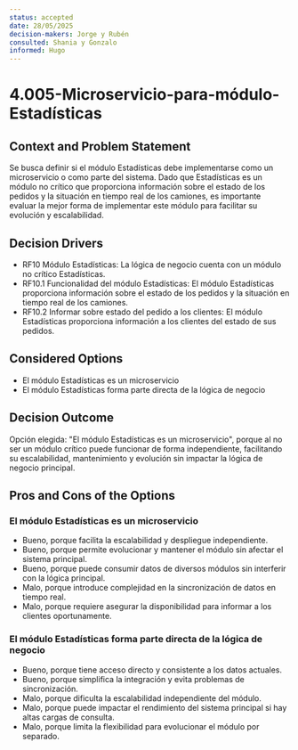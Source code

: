 ```yaml
---
status: accepted
date: 28/05/2025
decision-makers: Jorge y Rubén
consulted: Shania y Gonzalo
informed: Hugo
---
```


# 4.005-Microservicio-para-módulo-Estadísticas

## Context and Problem Statement

Se busca definir si el módulo Estadísticas debe implementarse como un microservicio o como parte del sistema. Dado que Estadísticas es un módulo no crítico que proporciona información sobre el estado de los pedidos y la situación en tiempo real de los camiones, es importante evaluar la mejor forma de implementar este módulo para facilitar su evolución y escalabilidad.

## Decision Drivers

* RF10 Módulo Estadísticas: La lógica de negocio cuenta con un módulo no crítico Estadísticas.  
* RF10.1 Funcionalidad del módulo Estadísticas: El módulo Estadísticas proporciona información sobre el estado de los pedidos y la situación en tiempo real de los camiones.  
* RF10.2 Informar sobre estado del pedido a los clientes: El módulo Estadísticas proporciona información a los clientes del estado de sus pedidos.

## Considered Options

* El módulo Estadísticas es un microservicio  
* El módulo Estadísticas forma parte directa de la lógica de negocio

## Decision Outcome

Opción elegida: "El módulo Estadísticas es un microservicio", porque al no ser un módulo crítico puede funcionar de forma independiente, facilitando su escalabilidad, mantenimiento y evolución sin impactar la lógica de negocio principal.

## Pros and Cons of the Options

### El módulo Estadísticas es un microservicio

* Bueno, porque facilita la escalabilidad y despliegue independiente.  
* Bueno, porque permite evolucionar y mantener el módulo sin afectar el sistema principal.  
* Bueno, porque puede consumir datos de diversos módulos sin interferir con la lógica principal.  
* Malo, porque introduce complejidad en la sincronización de datos en tiempo real.  
* Malo, porque requiere asegurar la disponibilidad para informar a los clientes oportunamente.

### El módulo Estadísticas forma parte directa de la lógica de negocio

* Bueno, porque tiene acceso directo y consistente a los datos actuales.  
* Bueno, porque simplifica la integración y evita problemas de sincronización.  
* Malo, porque dificulta la escalabilidad independiente del módulo.  
* Malo, porque puede impactar el rendimiento del sistema principal si hay altas cargas de consulta.  
* Malo, porque limita la flexibilidad para evolucionar el módulo por separado.
